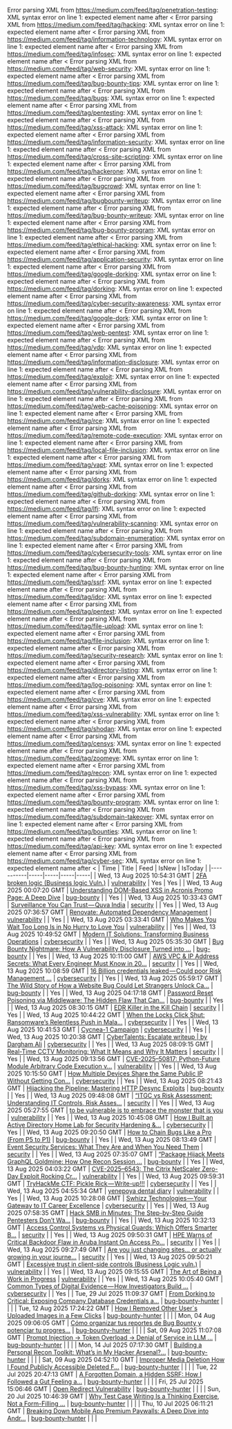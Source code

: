 Error parsing XML from https://medium.com/feed/tag/penetration-testing: XML syntax error on line 1: expected element name after <
Error parsing XML from https://medium.com/feed/tag/hacking: XML syntax error on line 1: expected element name after <
Error parsing XML from https://medium.com/feed/tag/information-technology: XML syntax error on line 1: expected element name after <
Error parsing XML from https://medium.com/feed/tag/infosec: XML syntax error on line 1: expected element name after <
Error parsing XML from https://medium.com/feed/tag/web-security: XML syntax error on line 1: expected element name after <
Error parsing XML from https://medium.com/feed/tag/bug-bounty-tips: XML syntax error on line 1: expected element name after <
Error parsing XML from https://medium.com/feed/tag/bugs: XML syntax error on line 1: expected element name after <
Error parsing XML from https://medium.com/feed/tag/pentesting: XML syntax error on line 1: expected element name after <
Error parsing XML from https://medium.com/feed/tag/xss-attack: XML syntax error on line 1: expected element name after <
Error parsing XML from https://medium.com/feed/tag/information-security: XML syntax error on line 1: expected element name after <
Error parsing XML from https://medium.com/feed/tag/cross-site-scripting: XML syntax error on line 1: expected element name after <
Error parsing XML from https://medium.com/feed/tag/hackerone: XML syntax error on line 1: expected element name after <
Error parsing XML from https://medium.com/feed/tag/bugcrowd: XML syntax error on line 1: expected element name after <
Error parsing XML from https://medium.com/feed/tag/bugbounty-writeup: XML syntax error on line 1: expected element name after <
Error parsing XML from https://medium.com/feed/tag/bug-bounty-writeup: XML syntax error on line 1: expected element name after <
Error parsing XML from https://medium.com/feed/tag/bug-bounty-program: XML syntax error on line 1: expected element name after <
Error parsing XML from https://medium.com/feed/tag/ethical-hacking: XML syntax error on line 1: expected element name after <
Error parsing XML from https://medium.com/feed/tag/application-security: XML syntax error on line 1: expected element name after <
Error parsing XML from https://medium.com/feed/tag/google-dorking: XML syntax error on line 1: expected element name after <
Error parsing XML from https://medium.com/feed/tag/dorking: XML syntax error on line 1: expected element name after <
Error parsing XML from https://medium.com/feed/tag/cyber-security-awareness: XML syntax error on line 1: expected element name after <
Error parsing XML from https://medium.com/feed/tag/google-dork: XML syntax error on line 1: expected element name after <
Error parsing XML from https://medium.com/feed/tag/web-pentest: XML syntax error on line 1: expected element name after <
Error parsing XML from https://medium.com/feed/tag/vdp: XML syntax error on line 1: expected element name after <
Error parsing XML from https://medium.com/feed/tag/information-disclosure: XML syntax error on line 1: expected element name after <
Error parsing XML from https://medium.com/feed/tag/exploit: XML syntax error on line 1: expected element name after <
Error parsing XML from https://medium.com/feed/tag/vulnerability-disclosure: XML syntax error on line 1: expected element name after <
Error parsing XML from https://medium.com/feed/tag/web-cache-poisoning: XML syntax error on line 1: expected element name after <
Error parsing XML from https://medium.com/feed/tag/rce: XML syntax error on line 1: expected element name after <
Error parsing XML from https://medium.com/feed/tag/remote-code-execution: XML syntax error on line 1: expected element name after <
Error parsing XML from https://medium.com/feed/tag/local-file-inclusion: XML syntax error on line 1: expected element name after <
Error parsing XML from https://medium.com/feed/tag/vapt: XML syntax error on line 1: expected element name after <
Error parsing XML from https://medium.com/feed/tag/dorks: XML syntax error on line 1: expected element name after <
Error parsing XML from https://medium.com/feed/tag/github-dorking: XML syntax error on line 1: expected element name after <
Error parsing XML from https://medium.com/feed/tag/lfi: XML syntax error on line 1: expected element name after <
Error parsing XML from https://medium.com/feed/tag/vulnerability-scanning: XML syntax error on line 1: expected element name after <
Error parsing XML from https://medium.com/feed/tag/subdomain-enumeration: XML syntax error on line 1: expected element name after <
Error parsing XML from https://medium.com/feed/tag/cybersecurity-tools: XML syntax error on line 1: expected element name after <
Error parsing XML from https://medium.com/feed/tag/bug-bounty-hunting: XML syntax error on line 1: expected element name after <
Error parsing XML from https://medium.com/feed/tag/ssrf: XML syntax error on line 1: expected element name after <
Error parsing XML from https://medium.com/feed/tag/idor: XML syntax error on line 1: expected element name after <
Error parsing XML from https://medium.com/feed/tag/pentest: XML syntax error on line 1: expected element name after <
Error parsing XML from https://medium.com/feed/tag/file-upload: XML syntax error on line 1: expected element name after <
Error parsing XML from https://medium.com/feed/tag/file-inclusion: XML syntax error on line 1: expected element name after <
Error parsing XML from https://medium.com/feed/tag/security-research: XML syntax error on line 1: expected element name after <
Error parsing XML from https://medium.com/feed/tag/directory-listing: XML syntax error on line 1: expected element name after <
Error parsing XML from https://medium.com/feed/tag/log-poisoning: XML syntax error on line 1: expected element name after <
Error parsing XML from https://medium.com/feed/tag/cve: XML syntax error on line 1: expected element name after <
Error parsing XML from https://medium.com/feed/tag/xss-vulnerability: XML syntax error on line 1: expected element name after <
Error parsing XML from https://medium.com/feed/tag/shodan: XML syntax error on line 1: expected element name after <
Error parsing XML from https://medium.com/feed/tag/censys: XML syntax error on line 1: expected element name after <
Error parsing XML from https://medium.com/feed/tag/zoomeye: XML syntax error on line 1: expected element name after <
Error parsing XML from https://medium.com/feed/tag/recon: XML syntax error on line 1: expected element name after <
Error parsing XML from https://medium.com/feed/tag/xss-bypass: XML syntax error on line 1: expected element name after <
Error parsing XML from https://medium.com/feed/tag/bounty-program: XML syntax error on line 1: expected element name after <
Error parsing XML from https://medium.com/feed/tag/subdomain-takeover: XML syntax error on line 1: expected element name after <
Error parsing XML from https://medium.com/feed/tag/bounties: XML syntax error on line 1: expected element name after <
Error parsing XML from https://medium.com/feed/tag/api-key: XML syntax error on line 1: expected element name after <
Error parsing XML from https://medium.com/feed/tag/cyber-sec: XML syntax error on line 1: expected element name after <
| Time | Title | Feed | IsNew | IsToday |
|-----------|-----|-----|-----|-----|
| Wed, 13 Aug 2025 10:54:31 GMT | [2FA broken logic (Business logic Vuln.)](https://medium.com/p/8bf6cbc68019) | [vulnerability](https://medium.com/feed/tag/vulnerability) | Yes | Yes |
| Wed, 13 Aug 2025 00:07:20 GMT | [Understanding DOM-Based XSS in Acronis Promo Page: A Deep Dive](https://medium.com/p/568d2ee1284e) | [bug-bounty](https://medium.com/feed/tag/bug-bounty) |  | Yes |
| Wed, 13 Aug 2025 10:33:43 GMT | [Surveillance You Can Trust — Quva India](https://medium.com/p/cb479819a523) | [security](https://medium.com/feed/tag/security) |  | Yes |
| Wed, 13 Aug 2025 07:36:57 GMT | [Renovate: Automated Dependency Management](https://medium.com/p/3d948bebae05) | [vulnerability](https://medium.com/feed/tag/vulnerability) |  | Yes |
| Wed, 13 Aug 2025 03:33:41 GMT | [Who Makes You Wait Too Long Is in No Hurry to Love You](https://medium.com/p/a69ee41d38b1) | [vulnerability](https://medium.com/feed/tag/vulnerability) |  | Yes |
| Wed, 13 Aug 2025 10:49:52 GMT | [Modern IT Solutions: Transforming Business Operations](https://medium.com/p/32e81688588f) | [cybersecurity](https://medium.com/feed/tag/cybersecurity) |  | Yes |
| Wed, 13 Aug 2025 05:35:30 GMT | [Bug Bounty Nightmare: How A Vulnerability Disclosure Turned into ...](https://medium.com/p/dca809fa00d6) | [bug-bounty](https://medium.com/feed/tag/bug-bounty) |  | Yes |
| Wed, 13 Aug 2025 10:11:00 GMT | [AWS VPC & IP Address Secrets: What Every Engineer Must Know in 20...](https://medium.com/p/8166818d3589) | [security](https://medium.com/feed/tag/security) |  | Yes |
| Wed, 13 Aug 2025 10:08:59 GMT | [16 Billion credentials leaked — Could poor Risk Management ...](https://medium.com/p/7fffefbf4a9d) | [cybersecurity](https://medium.com/feed/tag/cybersecurity) |  | Yes |
| Wed, 13 Aug 2025 05:59:17 GMT | [The Wild Story of How a Website Bug Could Let Strangers Unlock Ca...](https://medium.com/p/1ec09756291e) | [bug-bounty](https://medium.com/feed/tag/bug-bounty) |  | Yes |
| Wed, 13 Aug 2025 04:17:18 GMT | [Password Reset Poisoning via Middleware: The Hidden Flaw That Can...](https://medium.com/p/899416465d45) | [bug-bounty](https://medium.com/feed/tag/bug-bounty) |  | Yes |
| Wed, 13 Aug 2025 08:30:15 GMT | [EDR Killer in the Kill Chain](https://medium.com/p/5db7b54e1cc6) | [security](https://medium.com/feed/tag/security) |  | Yes |
| Wed, 13 Aug 2025 10:44:22 GMT | [When the Locks Click Shut: Ransomware’s Relentless Push in Mala...](https://medium.com/p/e5a9020e92d3) | [cybersecurity](https://medium.com/feed/tag/cybersecurity) |  | Yes |
| Wed, 13 Aug 2025 10:41:53 GMT | [Cycnea-1 Campaign](https://medium.com/p/8b9d893f5054) | [cybersecurity](https://medium.com/feed/tag/cybersecurity) |  | Yes |
| Wed, 13 Aug 2025 10:20:38 GMT | [CyberTalents: Escalate writeup \| by Dargham Ali](https://medium.com/p/f6e71fb87c6b) | [cybersecurity](https://medium.com/feed/tag/cybersecurity) |  | Yes |
| Wed, 13 Aug 2025 08:09:15 GMT | [Real-Time CCTV Monitoring: What It Means and Why It Matters](https://medium.com/p/2fbad5f8eaba) | [security](https://medium.com/feed/tag/security) |  | Yes |
| Wed, 13 Aug 2025 09:13:56 GMT | [CVE-2025–50817: Python-Future Module Arbitrary Code Execution v...](https://medium.com/p/f0818ea93cf4) | [vulnerability](https://medium.com/feed/tag/vulnerability) |  | Yes |
| Wed, 13 Aug 2025 10:15:50 GMT | [How Multiple Devices Share the Same Public IP Without Getting Con...](https://medium.com/p/c34c45141529) | [cybersecurity](https://medium.com/feed/tag/cybersecurity) |  | Yes |
| Wed, 13 Aug 2025 08:21:43 GMT | [Hijacking the Pipeline: Mastering HTTP Desync Exploits](https://medium.com/p/532faf98dbbe) | [bug-bounty](https://medium.com/feed/tag/bug-bounty) |  | Yes |
| Wed, 13 Aug 2025 09:48:08 GMT | [“ITGC vs Risk Assessment: Understanding IT Controls, Risk Asses...](https://medium.com/p/d9748bc5edd1) | [security](https://medium.com/feed/tag/security) |  | Yes |
| Wed, 13 Aug 2025 05:27:55 GMT | [to be vulnerable is to embrace the monster that is you](https://medium.com/p/9b3adef09970) | [vulnerability](https://medium.com/feed/tag/vulnerability) |  | Yes |
| Wed, 13 Aug 2025 10:45:08 GMT | [How I Built an Active Directory Home Lab for Security Hardening &...](https://medium.com/p/335f526882ca) | [cybersecurity](https://medium.com/feed/tag/cybersecurity) |  | Yes |
| Wed, 13 Aug 2025 09:20:50 GMT | [How to Chain Bugs Like a Pro (From P5 to P1)](https://medium.com/p/0cddd902c8e3) | [bug-bounty](https://medium.com/feed/tag/bug-bounty) |  | Yes |
| Wed, 13 Aug 2025 08:13:49 GMT | [Event Security Services: What They Are and When You Need Them](https://medium.com/p/0509bb6eaa28) | [security](https://medium.com/feed/tag/security) |  | Yes |
| Wed, 13 Aug 2025 07:35:07 GMT | [ “Package Hijack Meets GraphQL Goldmine: How One Recon Session ...](https://medium.com/p/8db6274d0811) | [bug-bounty](https://medium.com/feed/tag/bug-bounty) |  | Yes |
| Wed, 13 Aug 2025 04:03:22 GMT | [CVE-2025–6543: The Citrix NetScaler Zero-Day Exploit Rocking Cr...](https://medium.com/p/0c5d1e5d2432) | [vulnerability](https://medium.com/feed/tag/vulnerability) |  | Yes |
| Wed, 13 Aug 2025 09:59:31 GMT | [TryHackMe CTF: Pickle Rick — Write-up!!!](https://medium.com/p/11ddc76b6e0b) | [cybersecurity](https://medium.com/feed/tag/cybersecurity) |  | Yes |
| Wed, 13 Aug 2025 04:55:34 GMT | [yenepoya dental diary](https://medium.com/p/1fd0a94f3cbe) | [vulnerability](https://medium.com/feed/tag/vulnerability) |  | Yes |
| Wed, 13 Aug 2025 10:28:08 GMT | [Swhizz Technologies — Your Gateway to IT Career Excellence](https://medium.com/p/f7494288542d) | [cybersecurity](https://medium.com/feed/tag/cybersecurity) |  | Yes |
| Wed, 13 Aug 2025 07:58:35 GMT | [Hack SMB in Minutes: The Step-by-Step Guide Pentesters Don’t Wa...](https://medium.com/p/f2c504d2e439) | [bug-bounty](https://medium.com/feed/tag/bug-bounty) |  | Yes |
| Wed, 13 Aug 2025 10:32:13 GMT | [Access Control Systems vs Physical Guards: Which Offers Smarter B...](https://medium.com/p/ceb1329f48eb) | [security](https://medium.com/feed/tag/security) |  | Yes |
| Wed, 13 Aug 2025 09:50:31 GMT | [HPE Warns of Critical Backdoor Flaw in Aruba Instant On Access Po...](https://medium.com/p/237972f52edf) | [security](https://medium.com/feed/tag/security) |  | Yes |
| Wed, 13 Aug 2025 09:27:49 GMT | [Are you just changing sites… or actually growing in your journe...](https://medium.com/p/3eb990a25452) | [security](https://medium.com/feed/tag/security) |  | Yes |
| Wed, 13 Aug 2025 09:50:21 GMT | [Excessive trust in client-side controls (Business Logic vuln.)](https://medium.com/p/99a813bcb79d) | [vulnerability](https://medium.com/feed/tag/vulnerability) |  | Yes |
| Wed, 13 Aug 2025 09:15:55 GMT | [The Art of Being a Work in Progress](https://medium.com/p/91fe2f8f5756) | [vulnerability](https://medium.com/feed/tag/vulnerability) |  | Yes |
| Wed, 13 Aug 2025 10:05:40 GMT | [Common Types of Digital Evidence — How Investigators Build ...](https://medium.com/p/3f8b41be5d31) | [cybersecurity](https://medium.com/feed/tag/cybersecurity) |  | Yes |
| Tue, 29 Jul 2025 11:09:37 GMT | [From Dorking to Critical: Exposing Company Database Credentials a...](https://medium.com/p/197a1fc049c2) | [bug-bounty-hunter](https://medium.com/feed/tag/bug-bounty-hunter) |  |  |
| Tue, 12 Aug 2025 17:24:22 GMT | [How I Removed Other User`s Uploaded Images in a Few Clicks](https://medium.com/p/fdeb6355458b) | [bug-bounty-hunter](https://medium.com/feed/tag/bug-bounty-hunter) |  |  |
| Mon, 04 Aug 2025 09:06:05 GMT | [Cómo organizar tus reportes de Bug Bounty y potenciar tu progres...](https://medium.com/p/3dbe3a043828) | [bug-bounty-hunter](https://medium.com/feed/tag/bug-bounty-hunter) |  |  |
| Sat, 09 Aug 2025 11:07:08 GMT | [Prompt Injection → Token Overload → Denial of Service in LLM ...](https://medium.com/p/0f2ef42ff3e3) | [bug-bounty-hunter](https://medium.com/feed/tag/bug-bounty-hunter) |  |  |
| Mon, 14 Jul 2025 07:17:30 GMT | [Building a Personal Recon Toolkit: What’s in My Hacker Arsenal?...](https://medium.com/p/90267c30022f) | [bug-bounty-hunter](https://medium.com/feed/tag/bug-bounty-hunter) |  |  |
| Sat, 09 Aug 2025 04:52:10 GMT | [Improper Media Deletion How I Found Publicly Accessible Deleted F...](https://medium.com/p/391c4cdac844) | [bug-bounty-hunter](https://medium.com/feed/tag/bug-bounty-hunter) |  |  |
| Tue, 22 Jul 2025 20:47:13 GMT | [A Forgotten Domain, a Hidden SSRF: How I Followed a Gut Feeling a...](https://medium.com/p/2dc17f743c00) | [bug-bounty-hunter](https://medium.com/feed/tag/bug-bounty-hunter) |  |  |
| Fri, 25 Jul 2025 15:06:46 GMT | [Open Redirect Vulnerability](https://medium.com/p/8918b6366abe) | [bug-bounty-hunter](https://medium.com/feed/tag/bug-bounty-hunter) |  |  |
| Sun, 20 Jul 2025 10:46:39 GMT | [Why Test Case Writing Is a Thinking Exercise, Not a Form-Filling ...](https://medium.com/p/07743e2d1bdb) | [bug-bounty-hunter](https://medium.com/feed/tag/bug-bounty-hunter) |  |  |
| Thu, 10 Jul 2025 06:11:21 GMT | [ Breaking Down Mobile App Premium Paywalls: A Deep Dive into Andr...](https://medium.com/p/3f11db444f51) | [bug-bounty-hunter](https://medium.com/feed/tag/bug-bounty-hunter) |  |  |
